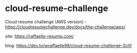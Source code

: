 # cloud-resume-challenge
Cloud resume challenge (AWS version) - https://cloudresumechallenge.dev/docs/the-challenge/aws/

site: https://raffaelle-resume.com/

blog: https://dev.to/wraffaelle98/cloud-resume-challenge-3chf
